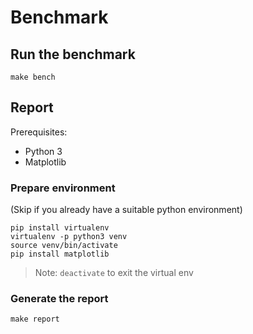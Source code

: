 # Benchmark

## Run the benchmark

```shell
make bench
```

## Report

Prerequisites:
- Python 3
- Matplotlib

### Prepare environment
(Skip if you already have a suitable python environment)
```shell
pip install virtualenv
virtualenv -p python3 venv
source venv/bin/activate
pip install matplotlib
```
> Note: `deactivate` to exit the virtual env
> 
### Generate the report
```shell
make report
```

